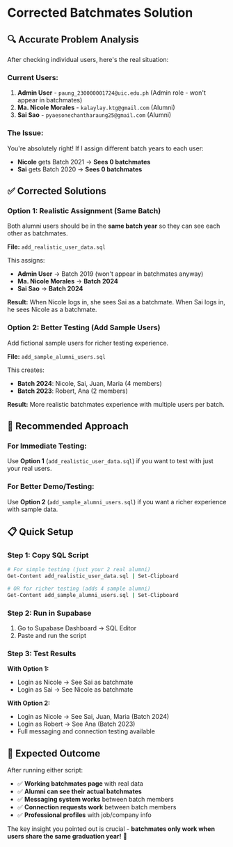 # Corrected Batchmates Solution

## 🔍 **Accurate Problem Analysis**

After checking individual users, here's the real situation:

### **Current Users:**
1. **Admin User** - `paung_230000001724@uic.edu.ph` (Admin role - won't appear in batchmates)
2. **Ma. Nicole Morales** - `kalaylay.ktg@gmail.com` (Alumni)  
3. **Sai Sao** - `pyaesonechantharaung25@gmail.com` (Alumni)

### **The Issue:**
You're absolutely right! If I assign different batch years to each user:
- **Nicole** gets Batch 2021 → **Sees 0 batchmates**
- **Sai** gets Batch 2020 → **Sees 0 batchmates**

## ✅ **Corrected Solutions**

### **Option 1: Realistic Assignment (Same Batch)**
Both alumni users should be in the **same batch year** so they can see each other as batchmates.

**File:** `add_realistic_user_data.sql`

This assigns:
- **Admin User** → Batch 2019 (won't appear in batchmates anyway)
- **Ma. Nicole Morales** → **Batch 2024** 
- **Sai Sao** → **Batch 2024**

**Result:** When Nicole logs in, she sees Sai as a batchmate. When Sai logs in, he sees Nicole as a batchmate.

### **Option 2: Better Testing (Add Sample Users)**
Add fictional sample users for richer testing experience.

**File:** `add_sample_alumni_users.sql`

This creates:
- **Batch 2024**: Nicole, Sai, Juan, Maria (4 members)
- **Batch 2023**: Robert, Ana (2 members)

**Result:** More realistic batchmates experience with multiple users per batch.

## 🎯 **Recommended Approach**

### **For Immediate Testing:**
Use **Option 1** (`add_realistic_user_data.sql`) if you want to test with just your real users.

### **For Better Demo/Testing:**
Use **Option 2** (`add_sample_alumni_users.sql`) if you want a richer experience with sample data.

## 📋 **Quick Setup**

### **Step 1: Copy SQL Script**
```bash
# For simple testing (just your 2 real alumni)
Get-Content add_realistic_user_data.sql | Set-Clipboard

# OR for richer testing (adds 4 sample alumni)
Get-Content add_sample_alumni_users.sql | Set-Clipboard
```

### **Step 2: Run in Supabase**
1. Go to Supabase Dashboard → SQL Editor
2. Paste and run the script

### **Step 3: Test Results**

**With Option 1:**
- Login as Nicole → See Sai as batchmate
- Login as Sai → See Nicole as batchmate

**With Option 2:**
- Login as Nicole → See Sai, Juan, Maria (Batch 2024)
- Login as Robert → See Ana (Batch 2023)
- Full messaging and connection testing available

## 🎉 **Expected Outcome**

After running either script:
- ✅ **Working batchmates page** with real data
- ✅ **Alumni can see their actual batchmates**
- ✅ **Messaging system works** between batch members
- ✅ **Connection requests work** between batch members
- ✅ **Professional profiles** with job/company info

The key insight you pointed out is crucial - **batchmates only work when users share the same graduation year!** 🎯